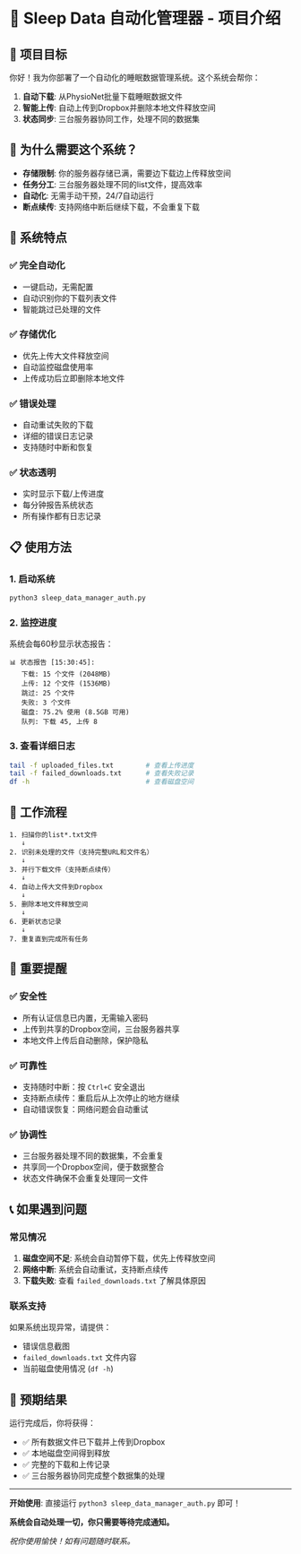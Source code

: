 # 📧 Sleep Data 自动化管理器 - 项目介绍

## 🎯 项目目标

你好！我为你部署了一个自动化的睡眠数据管理系统。这个系统会帮你：

1. **自动下载**: 从PhysioNet批量下载睡眠数据文件
2. **智能上传**: 自动上传到Dropbox并删除本地文件释放空间
3. **状态同步**: 三台服务器协同工作，处理不同的数据集

## 🌟 为什么需要这个系统？

- **存储限制**: 你的服务器存储已满，需要边下载边上传释放空间
- **任务分工**: 三台服务器处理不同的list文件，提高效率
- **自动化**: 无需手动干预，24/7自动运行
- **断点续传**: 支持网络中断后继续下载，不会重复下载

## 🔧 系统特点

### ✅ 完全自动化
- 一键启动，无需配置
- 自动识别你的下载列表文件
- 智能跳过已处理的文件

### ✅ 存储优化
- 优先上传大文件释放空间
- 自动监控磁盘使用率
- 上传成功后立即删除本地文件

### ✅ 错误处理
- 自动重试失败的下载
- 详细的错误日志记录
- 支持随时中断和恢复

### ✅ 状态透明
- 实时显示下载/上传进度
- 每分钟报告系统状态
- 所有操作都有日志记录

## 📋 使用方法

### 1. 启动系统
```bash
python3 sleep_data_manager_auth.py
```

### 2. 监控进度
系统会每60秒显示状态报告：
```
📊 状态报告 [15:30:45]:
   下载: 15 个文件 (2048MB)
   上传: 12 个文件 (1536MB)
   跳过: 25 个文件
   失败: 3 个文件
   磁盘: 75.2% 使用 (8.5GB 可用)
   队列: 下载 45, 上传 8
```

### 3. 查看详细日志
```bash
tail -f uploaded_files.txt        # 查看上传进度
tail -f failed_downloads.txt      # 查看失败记录
df -h                             # 查看磁盘空间
```

## 🔄 工作流程

```
1. 扫描你的list*.txt文件 
   ↓
2. 识别未处理的文件（支持完整URL和文件名）
   ↓
3. 并行下载文件（支持断点续传）
   ↓
4. 自动上传大文件到Dropbox
   ↓
5. 删除本地文件释放空间
   ↓
6. 更新状态记录
   ↓
7. 重复直到完成所有任务
```

## 🚨 重要提醒

### ✅ 安全性
- 所有认证信息已内置，无需输入密码
- 上传到共享的Dropbox空间，三台服务器共享
- 本地文件上传后自动删除，保护隐私

### ✅ 可靠性
- 支持随时中断：按 `Ctrl+C` 安全退出
- 支持断点续传：重启后从上次停止的地方继续
- 自动错误恢复：网络问题会自动重试

### ✅ 协调性
- 三台服务器处理不同的数据集，不会重复
- 共享同一个Dropbox空间，便于数据整合
- 状态文件确保不会重复处理同一文件

## 📞 如果遇到问题

### 常见情况
1. **磁盘空间不足**: 系统会自动暂停下载，优先上传释放空间
2. **网络中断**: 系统会自动重试，支持断点续传
3. **下载失败**: 查看 `failed_downloads.txt` 了解具体原因

### 联系支持
如果系统出现异常，请提供：
- 错误信息截图
- `failed_downloads.txt` 文件内容
- 当前磁盘使用情况 (`df -h`)

## 🎉 预期结果

运行完成后，你将获得：
- ✅ 所有数据文件已下载并上传到Dropbox
- ✅ 本地磁盘空间得到释放
- ✅ 完整的下载和上传记录
- ✅ 三台服务器协同完成整个数据集的处理

---

**开始使用**: 直接运行 `python3 sleep_data_manager_auth.py` 即可！

**系统会自动处理一切，你只需要等待完成通知。**

*祝你使用愉快！如有问题随时联系。* 